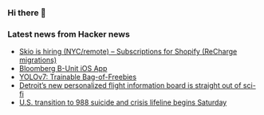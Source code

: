 ### Hi there 👋

<!--
**arashid-sh/arashid-sh** is a ✨ _special_ ✨ repository because its `README.md` (this file) appears on your GitHub profile.

Here are some ideas to get you started:

- 🔭 I’m currently working on ...
- 🌱 I’m currently learning ...
- 👯 I’m looking to collaborate on ...
- 🤔 I’m looking for help with ...
- 💬 Ask me about ...
- 📫 How to reach me: ...
- 😄 Pronouns: ...
- ⚡ Fun fact: ...
-->

### Latest news from Hacker news
<!-- BLOG-POST-LIST:START -->
- [Skio is hiring &lpar;NYC/remote&rpar; – Subscriptions for Shopify &lpar;ReCharge migrations&rpar;](https://skio.com/careers/)
- [Bloomberg B-Unit iOS App](https://apps.apple.com/us/app/bloomberg-b-unit/id1344778873)
- [YOLOv7: Trainable Bag-of-Freebies](https://arxiv.org/abs/2207.02696)
- [Detroit’s new personalized flight information board is straight out of sci-fi](https://thepointsguy.com/news/personal-flight-information-display-dtw/)
- [U.S. transition to 988 suicide and crisis lifeline begins Saturday](https://www.hhs.gov/about/news/2022/07/15/us-transition-988-suicide-crisis-lifeline-begins-saturday.html)
<!-- BLOG-POST-LIST:END -->
